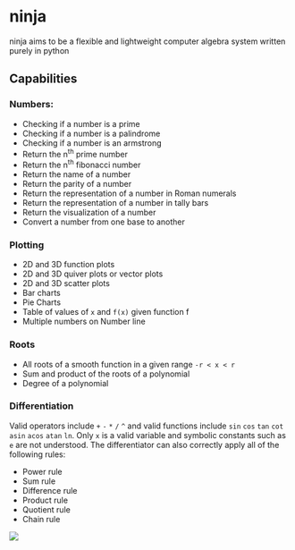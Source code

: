 # ninja
ninja aims to be a flexible and lightweight computer algebra system written purely in python

## Capabilities
### Numbers:
- Checking if a number is a prime
- Checking if a number is a palindrome
- Checking if a number is an armstrong
- Return the n<sup>th</sup> prime number
- Return the n<sup>th</sup> fibonacci number
- Return the name of a number
- Return the parity of a number
- Return the representation of a number in Roman numerals
- Return the representation of a number in tally bars
- Return the visualization of a number
- Convert a number from one base to another
### Plotting
- 2D and 3D function plots
- 2D and 3D quiver plots or vector plots
- 2D and 3D scatter plots
- Bar charts
- Pie Charts
- Table of values of `x` and `f(x)` given function f
- Multiple numbers on Number line

### Roots
- All roots of a smooth function in a given range `-r < x < r`
- Sum and product of the roots of a polynomial
- Degree of a polynomial

### Differentiation
Valid operators include `+` `-` `*` `/` `^` and valid functions include `sin` `cos` `tan` `cot` `asin` `acos` `atan` `ln`.
Only `x` is a valid variable and symbolic constants such as `e` are not understood.
The differentiator can also correctly apply all of the following rules:
- Power rule
- Sum rule
- Difference rule
- Product rule
- Quotient rule
- Chain rule

![](C:\Users\melod\OneDrive\Pictures\ninja_logo.png)
